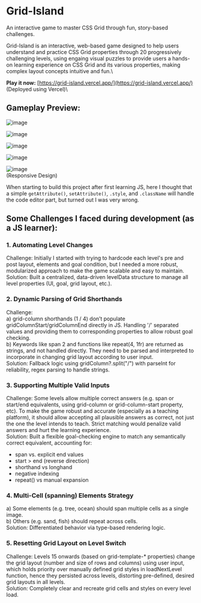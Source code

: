 # Grid-Island
An interactive game to master CSS Grid through fun, story-based challenges.

Grid-Island is an interactive, web-based game designed to help users understand and practice CSS Grid properties through 20 progressively challenging levels, using engaing visual puzzles to provide users a hands-on learning experience on CSS Grid and its various properties, making complex layout concepts intuitive and fun.\


**Play it now:** [https://grid-island.vercel.app/](https://grid-island.vercel.app/) (Deployed using Vercel)\


## Gameplay Preview:

![image](https://github.com/user-attachments/assets/50e7642e-8d3c-4134-9f25-ade66b5be493)

![image](https://github.com/user-attachments/assets/2877d793-1617-41d4-bcd9-55977d46d196)

![image](https://github.com/user-attachments/assets/cc6fb042-caf2-42b2-ad56-f83b23e8c699)

![image](https://github.com/user-attachments/assets/637a21a1-1a64-4d89-8377-f2671fb0f239)

![image](https://github.com/user-attachments/assets/104e720a-dd32-423b-9c5f-d7b8c75ef4d4)\
(Responsive Design)  



When starting to build this project after first learning JS, here I thought that a simple `getAttribute()`, `setAttribute()`, `.style`, and `.className` will handle the code editor part, but turned out I was very wrong.

## Some Challenges I faced during development (as a JS learner):

### 1. Automating Level Changes
Challenge: Initially I started with trying to hardcode each level's pre and post layout, elements and goal condition, but I needed a more robust, modularized approach to make the game scalable and easy to maintain.
Solution: Built a centralized, data-driven levelData structure to manage all level properties (UI, goal, grid layout, etc.).

### 2. Dynamic Parsing of Grid Shorthands
Challenge: \
a) grid-column shorthands (1 / 4) don’t populate gridColumnStart/gridColumnEnd directly in JS. Handling '/' separated values and providing them to corresponding properties to allow robust goal checking.\
b) Keywords like span 2 and functions like repeat(4, 1fr) are returned as strings, and not handled directly. They need to be parsed and interpreted to incorporate in changing grid layout according to user input.\
Solution: Fallback logic using gridColumn?.split("/") with parseInt for reliability, regex parsing to handle strings.

### 3. Supporting Multiple Valid Inputs
Challenge: Some levels allow multiple correct answers (e.g. span or start/end equivalents, using grid-column or grid-column-start property, etc). To make the game robust and accurate (especially as a teaching platform), it should allow accepting all plausible answers as correct, not just the one the level intends to teach. Strict matching would penalize valid answers and hurt the learning experience.\
Solution: Built a flexible goal-checking engine to match any semantically correct equivalent, accounting for:
- span vs. explicit end values
- start > end (reverse direction)
- shorthand vs longhand
- negative indexing
- repeat() vs manual expansion

### 4. Multi-Cell (spanning) Elements Strategy
a) Some elements (e.g. tree, ocean) should span multiple cells as a single image.\
b) Others (e.g. sand, fish) should repeat across cells.\
Solution: Differentiated behavior via type-based rendering logic.

### 5. Resetting Grid Layout on Level Switch
Challenge: Levels 15 onwards (based on grid-template-* properties) change the grid layout (number and size of rows and columns) using user input, which holds priority over manually defined grid styles in loadNextLevel function, hence they persisted across levels, distorting pre-defined, desired grid layouts in all levels.\
Solution: Completely clear and recreate grid cells and styles on every level load.
